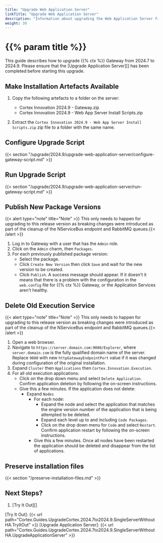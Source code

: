 ```yaml
---
title: "Upgrade Web Application Server"
linkTitle: "Upgrade Web Application Server"
description: "Information about upgrading the Web Application Server from 2024.7 to 2024.9."
weight: 30
---
```


# {{% param title %}}

This guide describes how to upgrade {{% ctx %}} Gateway from 2024.7 to 2024.9. Please ensure that the [Upgrade Application Server][] has been completed before starting this upgrade.

## Make Installation Artefacts Available

1. Copy the following artefacts to a folder on the server:

   * Cortex Innovation 2024.9 - Gateway.zip
   * Cortex Innovation 2024.9 - Web App Server Install Scripts.zip

1. Extract the `Cortex Innovation 2024.9 - Web App Server Install Scripts.zip` zip file to a folder with the same name.

## Configure Upgrade Script

{{< section "/upgrade/2024.9/upgrade-web-application-server/configure-gateway-script.md" >}}

## Run Upgrade Script

{{< section "/upgrade/2024.9/upgrade-web-application-server/run-gateway-script.md" >}}

## Publish New Package Versions
   {{< alert type="note" title="Note" >}} This only needs to happen for upgrading to this release version as breaking changes were introduced as part of the cleanup of the NServiceBus endpoint and RabbitMQ queues.{{< /alert >}}
1. Log in to Gateway with a user that has the `Admin` role.
1. Click on the `Admin` charm, then `Packages`.
1. For each previously published package version:
    * Select the package.
    * Click `Create New Version` then click `Save` and wait for the new version to be created.
    * Click `Publish`. A success message should appear. If it doesn't it means that there is a problem with the configuration in the `web.config` file for {{% ctx %}} Gateway, or the Application Services aren't healthy.

## Delete Old Execution Service
   {{< alert type="note" title="Note" >}} This only needs to happen for upgrading to this release version as breaking changes were introduced as part of the cleanup of the NServiceBus endpoint and RabbitMQ queues.{{< /alert >}}

1. Open a web browser.
1. Navigate to `https://server.domain.com:9080/Explorer`, where `server.domain.com` is the fully qualified domain name of the server. Replace `9080` with new `httpGatewayEndpointPort` value if it was changed during configuration of the original installation.
1. Expand `Cluster` then `Applications` then `Cortex.Innovation.Execution`.
1. For all old execution applications:
    * Click on the drop down menu and select `Delete Application`. Confirm application deletion by following the on-screen instructions.
    * Give this a few minutes. If the application does not delete:
        * Expand `Nodes`
            * For each node:
                * Expand the node and select the application that matches the engine version number of the application that is being attempted to be deleted.
                * Expand each level up to and including `Code Packages`.
                * Click on the drop down menu for `Code` and select `Restart`. Confirm application restart by following the on-screen instructions.
            * Give this a few minutes. Once all nodes have been restarted the application should be deleted and disappear from the list of applications.


## Preserve installation files

{{< section "/preserve-installation-files.md" >}}

## Next Steps?

1. [Try It Out][]

[Try It Out]: {{< url path="Cortex.Guides.UpgradeCortex.2024.7to2024.9.SingleServerWithoutHA.TryItOut" >}}
[Upgrade Application Server]: {{< url path="Cortex.Guides.UpgradeCortex.2024.7to2024.9.SingleServerWithoutHA.UpgradeApplicationServer" >}}
